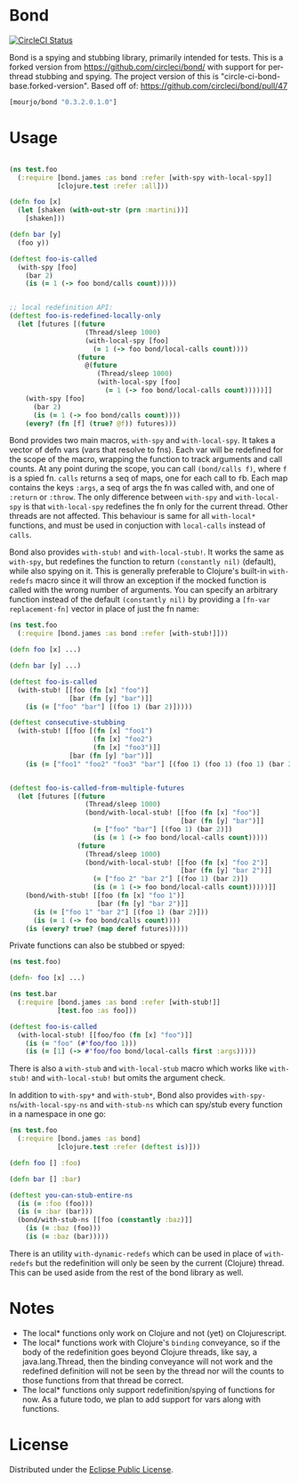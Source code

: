 # Bond

[![CircleCI Status](https://circleci.com/gh/mourjo/bond.png?style=badge)](https://circleci.com/gh/mourjo/bond)

Bond is a spying and stubbing library, primarily intended for tests. This is a forked version from https://github.com/circleci/bond/ with support for
per-thread stubbing and spying. The project version of this is "circle-ci-bond-base.forked-version". Based off of: https://github.com/circleci/bond/pull/47

```clojure
[mourjo/bond "0.3.2.0.1.0"]
```

# Usage

```clojure

(ns test.foo
  (:require [bond.james :as bond :refer [with-spy with-local-spy]]
            [clojure.test :refer :all]))

(defn foo [x]
  (let [shaken (with-out-str (prn :martini))]
    [shaken]))

(defn bar [y]
  (foo y))

(deftest foo-is-called
  (with-spy [foo]
    (bar 2)
    (is (= 1 (-> foo bond/calls count)))))


;; local redefinition API:
(deftest foo-is-redefined-locally-only
  (let [futures [(future
                   (Thread/sleep 1000)
                   (with-local-spy [foo]
                     (= 1 (-> foo bond/local-calls count))))
                 (future
                   @(future
                      (Thread/sleep 1000)
                      (with-local-spy [foo]
                        (= 1 (-> foo bond/local-calls count)))))]]
    (with-spy [foo]
      (bar 2)
      (is (= 1 (-> foo bond/calls count))))
    (every? (fn [f] (true? @f)) futures)))

```

Bond provides two main macros, `with-spy` and `with-local-spy`. It takes a vector of defn vars (vars that resolve to fns). Each var will be redefined for the scope of the macro, wrapping the function to track arguments and call counts. At any point during the scope, you can call `(bond/calls f)`, where `f` is a spied fn. `calls` returns a seq of maps, one for each call to `f`b. Each map contains the keys `:args`, a seq of args the fn was called with, and one of `:return` or `:throw`. The only difference between `with-spy` and `with-local-spy` is that `with-local-spy` redefines the fn only for the current thread. Other threads are not affected. This behaviour is same for all `with-local*` functions, and must be used in conjuction with `local-calls` instead of `calls`.

Bond also provides `with-stub!` and `with-local-stub!`. It works the same as `with-spy`, but redefines the function to return `(constantly nil)` (default), while also spying on it. This is generally preferable to Clojure's built-in `with-redefs` macro since it will throw an exception if the mocked function is called with the wrong number of arguments. You can specify an arbitrary function instead of the default `(constantly nil)` by providing a `[fn-var replacement-fn]` vector in place of just the fn name:

```clojure
(ns test.foo
  (:require [bond.james :as bond :refer [with-stub!]]))

(defn foo [x] ...)

(defn bar [y] ...)

(deftest foo-is-called
  (with-stub! [[foo (fn [x] "foo")]
               [bar (fn [y] "bar")]]
    (is (= ["foo" "bar"] [(foo 1) (bar 2)]))))

(deftest consecutive-stubbing
  (with-stub! [[foo [(fn [x] "foo1")
                     (fn [x] "foo2")
                     (fn [x] "foo3")]]
               [bar (fn [y] "bar")]]
    (is (= ["foo1" "foo2" "foo3" "bar"] [(foo 1) (foo 1) (foo 1) (bar 2)]))))


(deftest foo-is-called-from-multiple-futures
  (let [futures [(future
                   (Thread/sleep 1000)
                   (bond/with-local-stub! [[foo (fn [x] "foo")]
                                           [bar (fn [y] "bar")]]
                     (= ["foo" "bar"] [(foo 1) (bar 2)])
                     (is (= 1 (-> foo bond/local-calls count)))))
                 (future
                   (Thread/sleep 1000)
                   (bond/with-local-stub! [[foo (fn [x] "foo 2")]
                                           [bar (fn [y] "bar 2")]]
                     (= ["foo 2" "bar 2"] [(foo 1) (bar 2)])
                     (is (= 1 (-> foo bond/local-calls count)))))]]
    (bond/with-stub! [[foo (fn [x] "foo 1")]
                      [bar (fn [y] "bar 2")]]
      (is (= ["foo 1" "bar 2"] [(foo 1) (bar 2)]))
      (is (= 1 (-> foo bond/calls count))))
    (is (every? true? (map deref futures)))))

```

Private functions can also be stubbed or spyed:

``` clojure
(ns test.foo)

(defn- foo [x] ...)
```

``` clojure
(ns test.bar
  (:require [bond.james :as bond :refer [with-stub!]]
            [test.foo :as foo]))

(deftest foo-is-called
  (with-local-stub! [[foo/foo (fn [x] "foo")]]
    (is (= "foo" (#'foo/foo 1)))
    (is (= [1] (-> #'foo/foo bond/local-calls first :args)))))
```

There is also a `with-stub` and `with-local-stub` macro which works like `with-stub!` and `with-local-stub!` but omits the argument check.

In addition to `with-spy*` and `with-stub*`, Bond also provides `with-spy-ns`/`with-local-spy-ns`
and `with-stub-ns` which can spy/stub every function in a namespace in one go:

```clojure
(ns test.foo
  (:require [bond.james :as bond]
            [clojure.test :refer (deftest is)]))

(defn foo [] :foo)

(defn bar [] :bar)

(deftest you-can-stub-entire-ns
  (is (= :foo (foo)))
  (is (= :bar (bar)))
  (bond/with-stub-ns [[foo (constantly :baz)]]
    (is (= :baz (foo)))
    (is (= :baz (bar)))))
```

There is an utility `with-dynamic-redefs` which can be used in place of `with-redefs` but the redefinition will only be seen by the current (Clojure) thread. This
can be used aside from the rest of the bond library as well.

# Notes

- The local* functions only work on Clojure and not (yet) on Clojurescript.
- The local* functions work with Clojure's `binding` conveyance, so if the body of the redefinition goes beyond Clojure threads, like
say, a java.lang.Thread, then the binding conveyance will not work and the redefined definition will not be seen by the thread nor
will the counts to those functions from that thread be correct.
- The local* functions only support redefinition/spying of functions for now. As a future todo, we plan to add support for vars along with functions.

# License

Distributed under the [Eclipse Public License](http://www.eclipse.org/legal/epl-v10.html).
